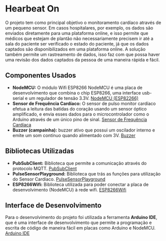 # Hearbeat On
O projeto tem como principal objetivo o monitoramento cardíaco através
de um pequeno sensor. Em casos hospitalares, por exemplo, os dados são enviados diretamente para uma plataforma online, e isso permite que médicos que estejam de plantão não necessariamente precisem ir até a sala do paciente ser verificado o estado do paciente, já que os dados captados são disponibilizados em uma plataforma online. A solução também permite um rastreamento de dados, isso faz com que possa haver uma revisão dos dados captados da pessoa de uma maneira rápida e fácil.
## Componentes Usados
- **NodeMCU:** O módulo Wifi ESP8266 NodeMCU é uma placa de desenvolvimento que combina o chip ESP8266, uma interface usb-serial e um regulador de tensão 3.3V.
[NodeMCU (ESP82266)](https://www.filipeflop.com/produto/modulo-wifi-esp8266-nodemcu-esp-12/)
- **Sensor de Frequência Cardíaco:** O sensor de pulso monitor cardíaco efetua a leitura das batidas do coração usando um sensor óptico amplificado, e envia esses dados para o microcontrolador como o Arduino através de um único pino de sinal.
[Sensor de Frequência Cardíaca](https://www.filipeflop.com/produto/sensor-de-frequencia-cardiaca/)
- **Buzzer (campainha):** buzzer ativo que possui um oscilador interno e emite um som contínuo quando alimentado com 3V.
[Buzzer](https://www.baudaeletronica.com.br/buzzer-3v.html)

## Bibliotecas Utilizadas
- **PubSubClient:** Biblioteca que permite a comunicação através do protocolo MQTT.
[PubSubClient](https://github.com/knolleary/pubsubclient)
- **PulseSensorPlayground:** Biblioteca que trás as funções para utilização do Sensor Cardíaco.
[PulseSensorPlayground](https://github.com/WorldFamousElectronics/PulseSensorPlayground)
- **ESP8266Wifi:** Biblioteca utilizada para poder conectar a placa de desenvolvimento (NodeMCU) à rede wifi.
[ESP8266Wifi](https://github.com/esp8266/Arduino)

## Interface de Desenvolvimento
Para o desenvolvimento do projeto foi utilizada a ferramenta **Arduino IDE**, que é uma interface de desenvolvimento que permite a programação e escrita de código de maneira fácil em placas como Arduino e NodeMCU. [Arduino IDE](https://www.arduino.cc/en/main/software)

